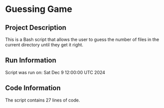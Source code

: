 # Guessing Game

## Project Description
This is a Bash script that allows the user to guess the number of files in the current directory until they get it right.

## Run Information
Script was run on: Sat Dec 9 12:00:00 UTC 2024

## Code Information
The script contains 27 lines of code.
